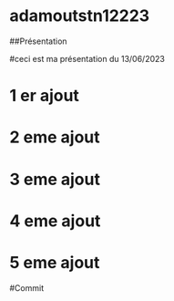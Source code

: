 # adamoutstn12223

##Présentation 

#ceci est ma présentation du 13/06/2023

# 1 er ajout 
# 2 eme ajout 
# 3 eme ajout
# 4 eme ajout 
# 5 eme ajout
#Commit
